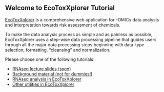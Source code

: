 ## Welcome to EcoToxXplorer Tutorial

[EcoToxXplorer](http://www.ecotoxxplorer.ca) is a comprehensive web application for -OMICs data analysis and interpretation towards risk assessment of chemicals. 

To make the data analysis process as simple and as painless as possible, EcoToxXplorer uses a step-wise data processing pipeline that guides users through all the major data processing steps beginning with data-type selection, formatting, “cleansing” and normalization. 

Please choose one of the following tutorials:

- [RNAseq lecture slides (soon)]()
- [Background material (not for dummies!)](background.md)
- [RNAseq analysis in EcoToxXplorer](rnaseq.md)
- [Other utilities in EcoToxXplorer](othertools.md)

